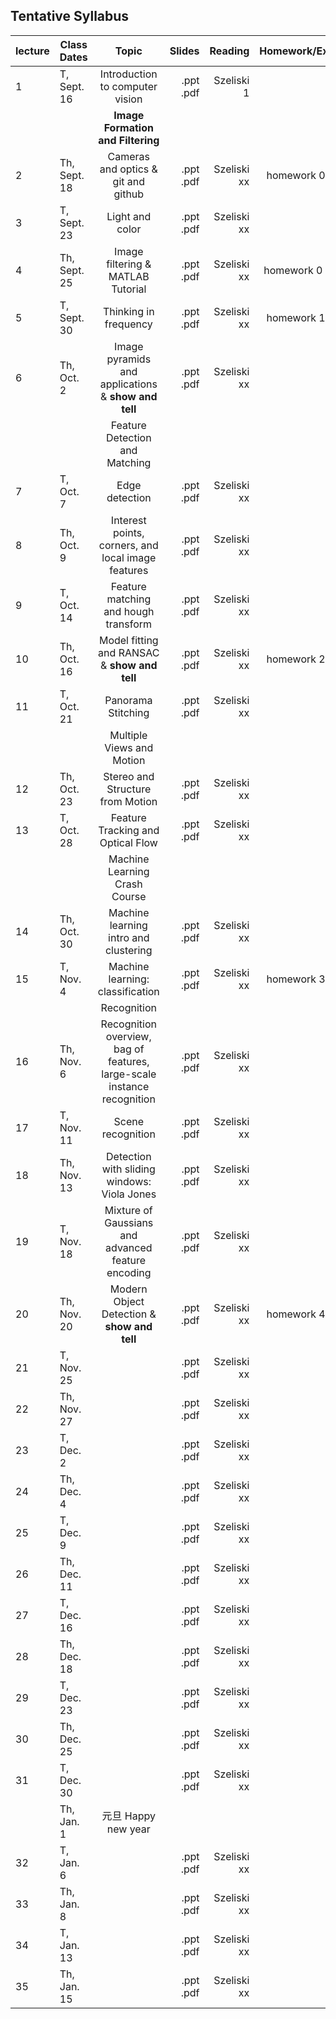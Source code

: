 
## **Tentative** Syllabus

|lecture| Class Dates   | Topic                 | Slides  | Reading | Homework/Exam |
|-------| ------------- |:---------------------:| -------:| -------:| ------------: |
|1| T, Sept. 16    | Introduction to computer vision | .ppt .pdf | Szeliski 1 | |
| ||**Image Formation and Filtering**||||
|2| Th, Sept. 18 |Cameras and optics & git and github | .ppt .pdf | Szeliski xx|homework 0 out |
|3| T, Sept. 23 | Light and color | .ppt .pdf | Szeliski xx| |
|4| Th, Sept. 25 | Image filtering & MATLAB Tutorial | .ppt .pdf | Szeliski xx|homework 0 due  |
|5| T, Sept. 30 |Thinking in frequency | .ppt .pdf | Szeliski xx| homework 1 out |
|6| Th, Oct. 2 |Image pyramids and applications & **show and tell** | .ppt .pdf | Szeliski xx| |
||  |Feature Detection and Matching |  | | |
|7| T, Oct. 7 |Edge detection | .ppt .pdf | Szeliski xx| |
|8| Th, Oct. 9 | Interest points, corners, and local image features| .ppt .pdf | Szeliski xx| |
|9| T, Oct. 14 | Feature matching and hough transform| .ppt .pdf | Szeliski xx| |
|10| Th, Oct. 16 |Model fitting and RANSAC & **show and tell** | .ppt .pdf | Szeliski xx| homework 2 out |
|11| T, Oct. 21 |Panorama Stitching | .ppt .pdf | Szeliski xx||
||  |Multiple Views and Motion |  | | |
|12| Th, Oct. 23 | Stereo and Structure from Motion| .ppt .pdf | Szeliski xx| |
|13| T, Oct. 28 | Feature Tracking and Optical Flow | .ppt .pdf | Szeliski xx| |
||  |Machine Learning Crash Course |  | | |
|14| Th, Oct. 30 |Machine learning intro and clustering | .ppt .pdf | Szeliski xx| |
|15| T, Nov. 4 | Machine learning: classification| .ppt .pdf | Szeliski xx|homework 3 out |
||  | Recognition |  | | |
|16| Th, Nov. 6 |Recognition overview, bag of features, large-scale instance recognition | .ppt .pdf | Szeliski xx| |
|17| T, Nov. 11 |Scene recognition | .ppt .pdf | Szeliski xx| |
|18| Th, Nov. 13 |Detection with sliding windows: Viola Jones | .ppt .pdf | Szeliski xx| |
|19| T, Nov. 18 | Mixture of Gaussians and advanced feature encoding| .ppt .pdf | Szeliski xx| |
|20| Th, Nov. 20 |Modern Object Detection & **show and tell** | .ppt .pdf | Szeliski xx| homework 4 out|
|21| T, Nov. 25 | | .ppt .pdf | Szeliski xx| |
|22| Th, Nov. 27 | | .ppt .pdf | Szeliski xx| |
|23| T, Dec. 2 | | .ppt .pdf | Szeliski xx| |
|24| Th, Dec. 4 | | .ppt .pdf | Szeliski xx| |
|25| T, Dec. 9 | | .ppt .pdf | Szeliski xx| |
|26| Th, Dec. 11 | | .ppt .pdf | Szeliski xx| |
|27| T, Dec. 16 | | .ppt .pdf | Szeliski xx| |
|28| Th, Dec. 18 | | .ppt .pdf | Szeliski xx| |
|29| T, Dec. 23 | | .ppt .pdf | Szeliski xx| |
|30| Th, Dec. 25 | | .ppt .pdf | Szeliski xx| |
|31| T, Dec. 30 | | .ppt .pdf | Szeliski xx| |
|| Th, Jan. 1 | 元旦 Happy new year||| |
|32| T, Jan. 6 | | .ppt .pdf | Szeliski xx| |
|33| Th, Jan. 8 | |.ppt .pdf | Szeliski xx| |
|34| T, Jan. 13 | | .ppt .pdf | Szeliski xx| |
|35| Th, Jan. 15 | | .ppt .pdf | Szeliski xx| |
